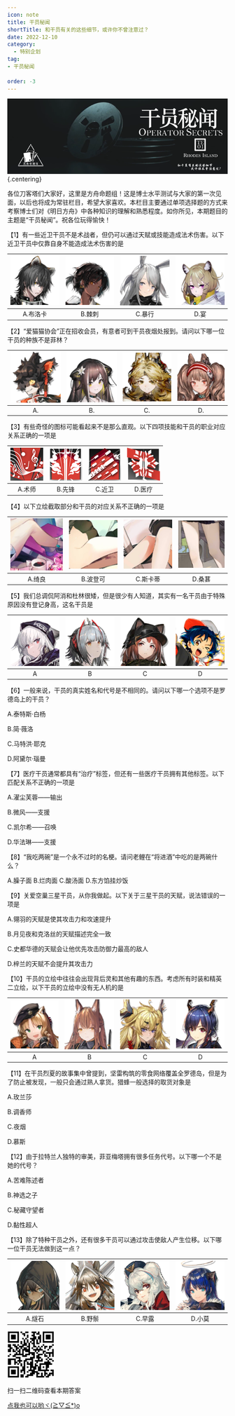 ```yaml
---
icon: note
title: 干员秘闻
shortTitle: 和干员有关的这些细节，或许你不曾注意过？
date: 2022-12-10
category:
  - 特别企划
tag:
- 干员秘闻

order: -3
---
```


![](./res/Ope_Sec/topic.png) {.centering}

各位刀客塔们大家好，这里是方舟命题组！这是博士水平测试与大家的第一次见面，以后也将成为常驻栏目，希望大家喜欢。本栏目主要通过单项选择题的方式来考察博士们对《明日方舟》中各种知识的理解和熟悉程度。如你所见，本期题目的主题是“干员秘闻”。祝各位玩得愉快！

【1】有一些近卫干员不是术战者，但仍可以通过天赋或技能造成法术伤害。以下近卫干员中仅靠自身不能造成法术伤害的是

| ![](./res/Ope_Sec/Q1_1.png) | ![](./res/Ope_Sec/Q1_2.png) | ![](./res/Ope_Sec/Q1_3.png) | ![](./res/Ope_Sec/Q1_4.png) |
| :---: | :---: | :---: | :---: |
| A.布洛卡 | B.棘刺 | C.暴行 | D.宴 |

【2】“爱猫猫协会”正在招收会员，有意者可到干员夜烟处报到。请问以下哪一位干员的种族不是菲林？

| ![](./res/Ope_Sec/Q2_1.png) | ![](./res/Ope_Sec/Q2_2.png) | ![](./res/Ope_Sec/Q2_3.png) | ![](./res/Ope_Sec/Q2_4.png) |
| :---: | :---: | :---: | :---: |
| A. | B. | C. | D. |

【3】有些奇怪的图标可能看起来不是那么直观。以下四项技能和干员的职业对应关系正确的一项是

| ![](./res/Ope_Sec/Q3_1.png) | ![](./res/Ope_Sec/Q3_2.png) | ![](./res/Ope_Sec/Q3_3.png) | ![](./res/Ope_Sec/Q3_4.png) |
| :---: | :---: | :---: | :---: |
| A.术师 | B.先锋 | C.近卫 | D.医疗 |

【4】以下立绘截取部分和干员的对应关系不正确的一项是

| ![](./res/Ope_Sec/Q4_1.png) | ![](./res/Ope_Sec/Q4_2.png) | ![](./res/Ope_Sec/Q4_3.png) | ![](./res/Ope_Sec/Q4_4.png) |
| :---: | :---: | :---: | :---: |
| A.绮良 | B.波登可 | C.斯卡蒂 | D.桑葚 |

【5】我们总调侃阿消和杜林很矮，但是很少有人知道，其实有一名干员由于特殊原因没有登记身高，这名干员是

| ![](./res/Ope_Sec/Q5_1.png) | ![](./res/Ope_Sec/Q5_2.png) | ![](./res/Ope_Sec/Q5_3.png) | ![](./res/Ope_Sec/Q5_4.png) |
| :---: | :---: | :---: | :---: |
| A | B | C | D |

【6】一般来说，干员的真实姓名和代号是不相同的。请问以下哪一个选项不是罗德岛上的干员？

 A.泰特斯·白杨

 B.简·薇洛

 C.马特洪·耶克

 D.阿黛尔·瑙曼

【7】医疗干员通常都具有“治疗”标签，但还有一些医疗干员拥有其他标签。以下匹配关系不正确的一项是

A.濯尘芙蓉——输出

B.微风——支援

C.凯尔希——召唤

D.华法琳——支援

【8】“我吃两碗”是一个永不过时的名梗。请问老鲤在“将进酒”中吃的是两碗什么？

A.臊子面
B.烂肉面
C.酸汤面
D.东方馅挂炒饭

【9】关爱空巢三星干员，从你我做起。以下关于三星干员的天赋，说法错误的一项是

A.翎羽的天赋是使其攻击力和攻速提升

B.月见夜和克洛丝的天赋描述完全一致

C.史都华德的天赋会让他优先攻击防御力最高的敌人

D.梓兰的天赋不会提升其攻击力

【10】干员的立绘中往往会出现背后灵和其他有趣的东西。考虑所有时装和精英二立绘，以下干员的立绘中没有无人机的是

| ![](./res/Ope_Sec/Q10_1.png) | ![](./res/Ope_Sec/Q10_2.png) | ![](./res/Ope_Sec/Q10_3.png) | ![](./res/Ope_Sec/Q10_4.png) |
| :---: | :---: | :---: | :---: |
| A | B | C | D |

【11】在干员烈夏的故事集中曾提到，坚雷构筑的零食网络覆盖全罗德岛，但是为了防止被发现，一般只会通过熟人拿货。猎蜂一般选择的取货对象是

A.玫兰莎

B.调香师

C.夜烟

D.慕斯

【12】由于拉特兰人独特的审美，菲亚梅塔拥有很多任务代号。以下哪一个不是她的代号？

A.苦难陈述者

B.神选之子

C.秘藏守望者

D.黏性超人

【13】除了特种干员之外，还有很多干员可以通过攻击使敌人产生位移。以下哪一位干员无法做到这一点？

| ![](./res/Ope_Sec/Q13_1.png) | ![](./res/Ope_Sec/Q13_2.png) | ![](./res/Ope_Sec/Q13_3.png) | ![](./res/Ope_Sec/Q13_4.png) |
| :---: | :---: | :---: | :---: |
| A.燧石 | B.野鬃 | C.早露 | D.小莫 |



![](./res/Ope_Sec/Answer.png)

扫一扫二维码查看本期答案

[点我也可以哟ヾ(≧▽≦*)o](https://www.wjx.cn/vm/QrZD8mh.aspx)
<eod />

<ArticleAd />